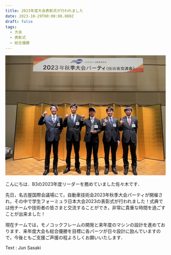 ```yaml
---
title: 2023年度大会表彰式が行われました
date: 2023-10-29T00:00:00.000Z
draft: false
tags:
  - 大会
  - 表彰式
  - 総合優勝
---
```

![](s__93978628.jpg)

こんにちは．B3の2023年度リーダーを務めていました佐々木です． 

先日，名古屋国際会議場にて，自動車技術会2023年秋季大会パーティが開催され，その中で学生フォーミュラ日本大会2023の表彰式が行われました！式典では他チームや技術者の皆さまと交流することができ，非常に貴重な時間を過ごすことが出来ました！

現在チームでは，モノコックフレームの開発と来年度のマシンの設計を進めております．来年度大会も総合優勝を目標に各パーツが日々設計に励んでいますので，今後ともご支援ご声援の程よろしくお願いいたします．

T﻿ext : Jun Sasaki
